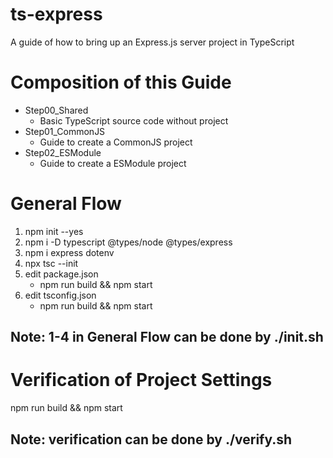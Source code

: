# ts-express
A guide of how to bring up an Express.js server project in TypeScript


# Composition of this Guide
 - Step00_Shared
   - Basic TypeScript source code without project
 - Step01_CommonJS
   - Guide to create a CommonJS project
 - Step02_ESModule
   - Guide to create a ESModule project


# General Flow
1. npm init --yes
2. npm i -D typescript @types/node @types/express
3. npm i express dotenv
4. npx tsc --init
5. edit package.json
   - npm run build && npm start
6. edit tsconfig.json
   - npm run build && npm start
## Note: 1-4 in General Flow can be done by ./init.sh

# Verification of Project Settings
npm run build && npm start
## Note: verification can be done by ./verify.sh
